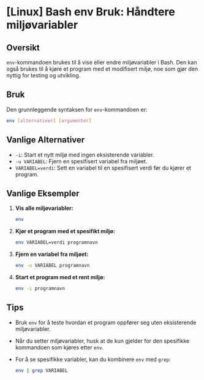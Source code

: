 # [Linux] Bash env Bruk: Håndtere miljøvariabler

## Oversikt
`env`-kommandoen brukes til å vise eller endre miljøvariabler i Bash. Den kan også brukes til å kjøre et program med et modifisert miljø, noe som gjør den nyttig for testing og utvikling.

## Bruk
Den grunnleggende syntaksen for `env`-kommandoen er:

```bash
env [alternativer] [argumenter]
```

## Vanlige Alternativer
- `-i`: Start et nytt miljø med ingen eksisterende variabler.
- `-u VARIABEL`: Fjern en spesifisert variabel fra miljøet.
- `VARIABEL=verdi`: Sett en variabel til en spesifisert verdi før du kjører et program.

## Vanlige Eksempler

1. **Vis alle miljøvariabler:**

   ```bash
   env
   ```

2. **Kjør et program med et spesifikt miljø:**

   ```bash
   env VARIABEL=verdi programnavn
   ```

3. **Fjern en variabel fra miljøet:**

   ```bash
   env -u VARIABEL programnavn
   ```

4. **Start et program med et rent miljø:**

   ```bash
   env -i programnavn
   ```

## Tips
- Bruk `env` for å teste hvordan et program oppfører seg uten eksisterende miljøvariabler.
- Når du setter miljøvariabler, husk at de kun gjelder for den spesifikke kommandoen som kjøres etter `env`.
- For å se spesifikke variabler, kan du kombinere `env` med `grep`:

   ```bash
   env | grep VARIABEL
   ```
